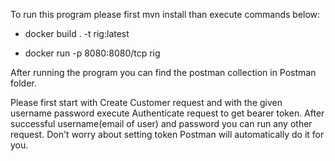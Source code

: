 To run this program please first mvn install than execute commands below:

* docker build . -t rig:latest

* docker run  -p 8080:8080/tcp rig 

After running the program you can find the postman collection in Postman folder.

Please first start with Create Customer request and with the given username password
execute Authenticate request to get bearer token. After successful username(email of user)
and password you can run any other request. Don't worry about setting token Postman
will automatically do it for you.